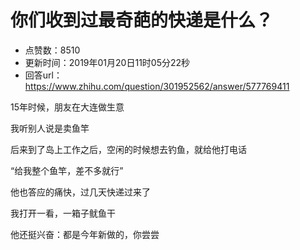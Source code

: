# 你们收到过最奇葩的快递是什么？
- 点赞数：8510
- 更新时间：2019年01月20日11时05分22秒
- 回答url：https://www.zhihu.com/question/301952562/answer/577769411
<body>
 <p data-pid="FwSymmhj">15年时候，朋友在大连做生意</p>
 <p data-pid="UKsFOCe2">我听别人说是卖鱼竿</p>
 <p data-pid="MpDx0Vic">后来到了岛上工作之后，空闲的时候想去钓鱼，就给他打电话</p>
 <p data-pid="-rXVWuCo">“给我整个鱼竿，差不多就行”</p>
 <p data-pid="ZxcOtjGS">他也答应的痛快，过几天快递过来了</p>
 <p data-pid="ZE649KgU">我打开一看，一箱子鱿鱼干</p>
 <p data-pid="-mOQRl2H">他还挺兴奋：都是今年新做的，你尝尝</p>
 <p></p>
</body>